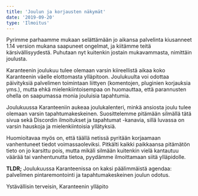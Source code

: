 ```yaml
---
title: 'Joulun ja korjausten näkymät'
date: '2019-09-20'
type: 'Ilmoitus'
---
```


Pyrimme parhaamme mukaan selättämään jo aikansa palvelinta kiusanneet 1.14 version mukana saapuneet ongelmat, ja kiitämme teitä kärsivällisyydestä. Puhutaan nyt kuitenkin jostain mukavammasta, nimittäin joulusta.

Karanteenin joulukuu tulee olemaan varsin kiireellistä aikaa koko Karanteenin väelle elottomasta ylläpitoon. Joulukuulta voi odottaa päivityksiä palvelimen toimintaan liittyen (komentojen, pluginien korjauksia yms.), mutta ehkä mielenkiintoisempaa on huomauttaa, että parannusten ohella on saapumassa monia jouluisia tapahtumia.

Joulukuussa Karanteeniin aukeaa joulukalenteri, minkä ansiosta joulu tulee olemaan varsin tapahtumakeskeinen. Suosittelemme pitämään silmällä tätä sivua sekä Discordin ilmoitukset ja tapahtumat -kanavia, sillä luvassa on varsin hauskoja ja mielenkiintoisia yllätyksiä.

Huomioitavaa myös on, että täällä netissä pyritään korjaamaan vanhentuneet tiedot voimassaoleviksi. Pitkälti kaikki paikkaansa pitämätön tieto on jo karsittu pois, mutta mikäli silmään kuitenkin vielä kantautuu väärää tai vanhentunutta tietoa, pyydämme ilmoittamaan siitä ylläpidolle.

**TLDR;** Joulukuussa Karanteenissa on kaksi päälimmäistä agendaa: palvelimen pintaremontointi ja tapahtumakeskeinen joulun odotus.

Ystävällisin terveisin,
Karanteenin ylläpito
